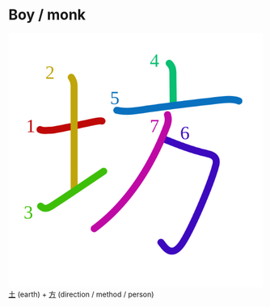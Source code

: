 # Boy / monk
![574a](../kanji-colorize/574a.svg)
[土](土.md) (earth) + [方](方.md) (direction / method / person)